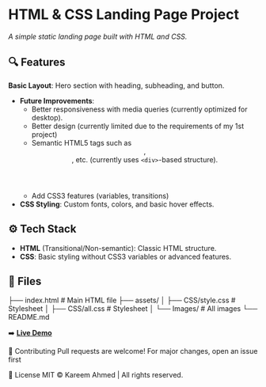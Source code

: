 # HTML & CSS Landing Page Project

*A simple static landing page built with HTML and CSS.*

## 🔍 Features
**Basic Layout**: Hero section with heading, subheading, and button.
- **Future Improvements**: 
  - Better responsiveness with media queries (currently optimized for desktop).
  - Better design (currently limited due to the requirements of my 1st project)
  - Semantic HTML5 tags such as <header>, <section>, etc. (currently uses `<div>`-based structure).
  - Add CSS3 features (variables, transitions)
- **CSS Styling**: Custom fonts, colors, and basic hover effects.

## ⚙️ Tech Stack
- **HTML** (Transitional/Non-semantic): Classic HTML structure.
- **CSS**: Basic styling without CSS3 variables or advanced features.

## 📁 Files
├── index.html # Main HTML file
├── assets/
│ ├── CSS/style.css # Stylesheet
│ ├── CSS/all.css # Stylesheet
│ └── Images/ # All images
└── README.md
 
➡️ **[Live Demo](https://kareemahmed678.github.io/html-css-landing-page-proj1/)** 

🤝 Contributing
Pull requests are welcome! For major changes, open an issue first

📜 License
MIT © Kareem Ahmed | All rights reserved.
